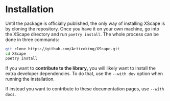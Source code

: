 # Installation

Until the package is officially published, the only way of installing XScape is by cloning the repository.
Once you have it on your own machine, go into the XScape directory and run  `poetry install`.
The whole process can be done in three commands:

```bash
git clone https://github.com/Articoking/XScape.git
cd XScape
poetry install
```

If you want to **contribute to the library,** you will likely want to install the extra developer dependencies.
To do that, use the `--with dev` option when running the installation.

If instead you want to contribute to these documentation pages, use `--with docs`.

